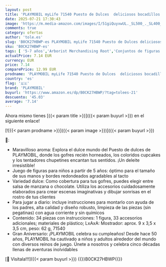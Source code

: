```yaml
---
layout: post
title: 'PLAYMOBIL myLife 71540 Puesto de Dulces  deliciosos bocadillos  gofres y Pasteles  Juguetes para niños a Partir de 5 años'
date: 2025-07-21 17:30:43
image: 'https://m.media-amazon.com/images/I/51giQuyxwUL._SL500_._SL400_.jpg'
comments: true
category: ofertas
author: 'tole.es'
slug: 'B0CK27HBWP-es PLAYMOBIL myLife 71540 Puesto de Dulces deliciosos...'
sku: 'B0CK27HBWP-es'
tags: [ '5-7 años','Arborist Merchandising Root','Conjuntos de figuras de juguete','Juguetes','Juguetes y juegos','Muñecos y figuras','Self Service','Special Features Stores','b6d17eda-2c26-45ed-a098-453a9f96e839_0','b6d17eda-2c26-45ed-a098-453a9f96e839_7701','playmobil','🇪🇸', ]
actualPrice: 7.14 EUR
currency: EUR
price: 7.14
comparePrice: 12.99 EUR
prodname: 'PLAYMOBIL myLife 71540 Puesto de Dulces  deliciosos bocadillos  gofres y Pasteles  Juguetes para niños a Partir de 5 años'
country: 'es'
flag: '🇪🇸'
brand: 'PLAYMOBIL'
buyurl: 'https://www.amazon.es/dp/B0CK27HBWP/?tag=tolees-21'
descuento: '45.03'
average: '7.14'
---
```


Ahora mismo tienes [{{< param title >}}]({{< param buyurl >}}) en el siguiente enlace!

[![{{< param prodname >}}]({{< param image >}})]({{< param buyurl >}})

🔎:

- Maravilloso aroma: Explora el dulce mundo del Puesto de dulces de PLAYMOBIL, donde los gofres recién horneados, los coloridos cupcakes y los tentadores chupetines encantan tus sentidos. ¡Un deleite irresistible!
- Juego de figuras para niños a partir de 5 años: óptimo para el tamaño de sus manos y bordes redondeados agradables al tacto
- Variedad dulce: Como cobertura para tus gofres, puedes elegir entre salsa de manzana o chocolate. Utiliza los accesorios cuidadosamente elaborados para crear escenas imaginativas y dibujar sonrisas en el rostro de tus clientes
- Para jugar a diario: incluye instrucciones para montarlo con ayuda de los padres, alta calidad y diseño robusto, limpieza de las piezas (sin pegatinas) con agua corriente y sin químicos
- Contenido: 34 piezas con instrucciones: 1 figura, 33 accesorios adicionales; materiales de plástico; LxAxA: Mostrador: aprox. 9 x 3,5 x 3,5 cm, peso: 62 g, 71540
- Gran Aniversario: ¡PLAYMOBIL celebra su cumpleaños! Desde hace 50 años, PLAYMOBIL ha cautivado a niños y adultos alrededor del mundo con diversos reinos de juego. Únete a nosotros y celebra cinco décadas llenas de aventuras inolvidables

[🛒 Visítala!!!]({{< param buyurl >}})
{{<world>}}B0CK27HBWP{{</world>}}
